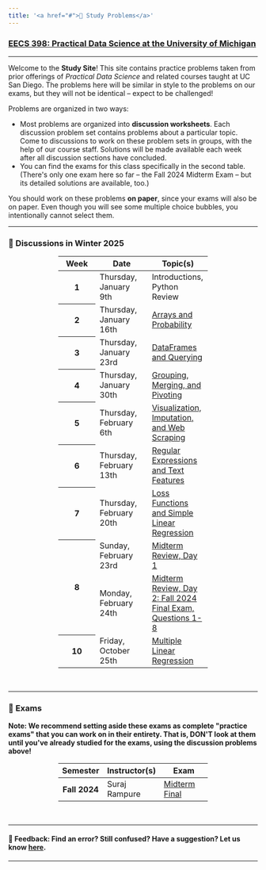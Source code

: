 ```yaml
---
title: '<a href="#">🧠 Study Problems</a>'
---
```


<!-- <h1><a href=''>🧠 Study Problems</a></h1> -->

<h3><a href='https://practicaldsc.org'>EECS 398: Practical Data Science at the University of Michigan</a></h3>

---

Welcome to the **Study Site**! This site contains practice problems taken from prior offerings of _Practical Data Science_ and related courses taught at UC San Diego. The problems here will be similar in style to the problems on our exams, but they will not be identical – expect to be challenged!

Problems are organized in two ways:

- Most problems are organized into **discussion worksheets**. Each discussion problem set contains problems about a particular topic. Come to discussions to work on these problem sets in groups, with the help of our course staff. Solutions will be made available each week after all discussion sections have concluded.
- You can find the exams for this class specifically in the second table. (There's only one exam here so far – the Fall 2024 Midterm Exam – but its detailed solutions are available, too.)

You should work on these problems **on paper**, since your exams will also be on paper. Even though you will see some multiple choice bubbles, you intentionally cannot select them.

---

### 💯 Discussions in Winter 2025

<center>
<table class="table" style="width:60%">
    <colgroup>
       <col span="1" style="width: 25%;">
       <col span="1" style="width: 35%;">
       <col span="1" style="width: 40%;">
    </colgroup>
  <thead>
    <tr>
      <th scope="col">Week</th>
      <th scope="col">Date</th>
      <th scope="col">Topic(s)</th>
    </tr>
  </thead>
  <tbody>
    <tr>
      <th scope="row">1</th>
      <td>Thursday, January 9th</td>
      <td>Introductions, Python Review</td>
    </tr>
    <tr>
      <th scope="row">2</th>
      <td>Thursday, January 16th</td>
      <td><a href="disc02/index.html">Arrays and Probability</a></td>
    </tr>
    <tr>
      <th scope="row">3</th>
      <td>Thursday, January 23rd</td>
      <td><a href="disc03/index.html">DataFrames and Querying</a></td>
    <tr>
      <th scope="row">4</th>
      <td>Thursday, January 30th</td>
      <td><a href="disc04/index.html">Grouping, Merging, and Pivoting</a></td>
    </tr>
    <tr>
      <th scope="row">5</th>
      <td>Thursday, February 6th</td>
      <td><a href="disc05/index.html">Visualization, Imputation, and Web Scraping</a></td>
    </tr>
    <tr>
      <th scope="row">6</th>
      <td>Thursday, February 13th</td>
      <td><a href="disc06/index.html">Regular Expressions and Text Features</a></td>
    </tr>
    <tr>
      <th scope="row">7</th>
      <td>Thursday, February 20th</td>
      <td><a href="disc07/index.html">Loss Functions and Simple Linear Regression</a></td>
    </tr>
    <tr>
      <th scope="row" rowspan=2>8</th>
      <td>Sunday, February 23rd</td>
      <td><a href="mt-review-sunday/index.html">Midterm Review, Day 1</a></td>
    </tr>
    <tr>
      <td>Monday, February 24th</td>
      <td><a href="fa24-final/index.html">Midterm Review, Day 2: Fall 2024 Final Exam, Questions 1-8</a></td>
    </tr>
    <tr>
      <th scope="row">10</th>
      <td>Friday, October 25th</td>
      <td><a href="disc08/index.html"> Multiple Linear Regression</a></td>
    </tr>
    <!--<tr>
      <th scope="row">10</th>
      <td>Friday, November 1st</td>
      <td><a href="disc09/index.html">Multiple Linear Regression and Feature Engineering</a></td>
    </tr>
    <tr>
      <th scope="row">11</th>
      <td>Friday, November 8th</td>
      <td><a href="disc10/index.html">Generalization, Cross-Validation, and Regularization</a></td>
    </tr>
    <tr>
      <th scope="row">12</th>
      <td>Friday, November 15th</td>
      <td><a href="disc11/index.html">Gradient Descent and Convexity</a></td>
    </tr>
    <tr>
      <th scope="row">13</th>
      <td>Friday, November 22nd</td>
      <td><a href="disc12/index.html">Classifier Evaluation and Logistic Regression</a></td>
    </tr>
    <tr>
      <th scope="row">14</th>
      <td>Friday, November 29th</td>
      <td>No Discussion: Thanksgiving! 🦃</td>
    </tr>
    <tr>
      <th scope="row">15</th>
      <td>Friday, December 6th</td>
      <td>Group Office Hours (no worksheet; come with questions)</td>
    </tr>
    </tr>
    <tr>
      <th scope="row" rowspan=2>16</th>
      <td>Monday, December 9th</td>
      <td><a href="fa24-midterm/index.html">Final Review: Take Up Midterm Exam</a></td>
    </tr>
    <tr>
      <td>Tuesday, December 10th</td>
      <td><a href="fi-review-tuesday/index.html">Final Review: Post-Midterm Content</a></td>
    </tr> -->
  </tbody>
</table>
</center>

<br>

---

### 🧪 Exams

<b>Note: We recommend setting aside these exams as complete "practice exams" that you can work on in their entirety. That is, DON'T look at them until you've already studied for the exams, using the discussion problems above!</b> 

<center>
<table class="table" style="width:60%">
    <colgroup>
       <col span="1" style="width: 25%;">
       <col span="1" style="width: 35%;">
       <col span="1" style="width: 40%;">
    </colgroup>
  <thead>
    <tr>
      <th scope="col">Semester</th>
      <th scope="col">Instructor(s)</th>
      <th scope="col">Exam</th>
    </tr>
  </thead>
  <tbody>
  <tr>
      <th scope="row">Fall 2024</th>
      <td>Suraj Rampure</td>
      <td><a href='fa24-midterm/index.html'>Midterm</a><br>
          <a href='fa24-final/index.html'>Final</a>
      </td>
    </tr>
  </tbody>
</table>
</center>

<br>

---

#### 👋 Feedback: Find an error? Still confused? Have a suggestion? Let us know <a href="https://forms.gle/xK4DpWXh9rq8AKP37">here</a>.

---
